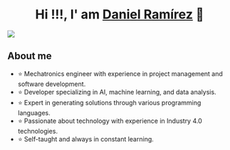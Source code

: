 <div align="center">
<h1 align="center">Hi !!!, I' am <a href="https://aristi.dev">Daniel Ramírez</a> 👋</h1>
</div>
<img src="https://imgur.com/eb0PD6s.png">

## About me

- ⭐ Mechatronics engineer with experience in project management and software development.  
- ⭐ Developer specializing in AI, machine learning, and data analysis.
- ⭐ Expert in generating solutions through various programming languages.
- ⭐ Passionate about technology with experience in Industry 4.0 technologies.
- ⭐ Self-taught and always in constant learning.

<br>
                    
</div>
